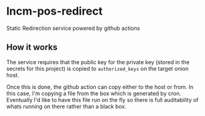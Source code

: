 # lncm-pos-redirect
Static Redirection service powered by github actions

## How it works

The service requires that the public key for the private key (stored in the secrets for this project) is copied to ```authorized_keys``` on the target onion host.

Once this is done, the github action can copy either to the host or from. In this case, I'm copying a file from the box which is generated by cron. Eventually I'd like to have this file run on the fly so there is full auditability of whats running on there rather than a black box.
